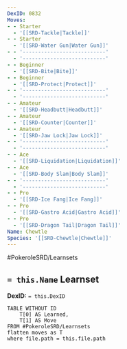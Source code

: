 ```yaml
---
DexID: 0832
Moves:
- - Starter
  - '[[SRD-Tackle|Tackle]]'
- - Starter
  - '[[SRD-Water Gun|Water Gun]]'
- - '---------------------------'
  - '---------------------------'
- - Beginner
  - '[[SRD-Bite|Bite]]'
- - Beginner
  - '[[SRD-Protect|Protect]]'
- - '---------------------------'
  - '---------------------------'
- - Amateur
  - '[[SRD-Headbutt|Headbutt]]'
- - Amateur
  - '[[SRD-Counter|Counter]]'
- - Amateur
  - '[[SRD-Jaw Lock|Jaw Lock]]'
- - '---------------------------'
  - '---------------------------'
- - Ace
  - '[[SRD-Liquidation|Liquidation]]'
- - Ace
  - '[[SRD-Body Slam|Body Slam]]'
- - '---------------------------'
  - '---------------------------'
- - Pro
  - '[[SRD-Ice Fang|Ice Fang]]'
- - Pro
  - '[[SRD-Gastro Acid|Gastro Acid]]'
- - Pro
  - '[[SRD-Dragon Tail|Dragon Tail]]'
Name: Chewtle
Species: '[[SRD-Chewtle|Chewtle]]'
---
```


#PokeroleSRD/Learnsets

## `= this.Name` Learnset

**DexID:** `= this.DexID`

```dataview
TABLE WITHOUT ID
    T[0] AS Learned,
    T[1] AS Move
FROM #PokeroleSRD/Learnsets
flatten moves as T
where file.path = this.file.path
```
